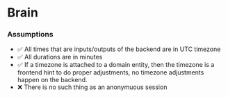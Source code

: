 # Brain


### Assumptions
- ✅ All times that are inputs/outputs of the backend are in UTC timezone
- ✅ All durations are in minutes
- ✅ If a timezone is attached to a domain entity, then the timezone is a frontend hint to do proper adjustments, no timezone adjustments happen on the backend.
- ❌ There is no such thing as an anonymuous session